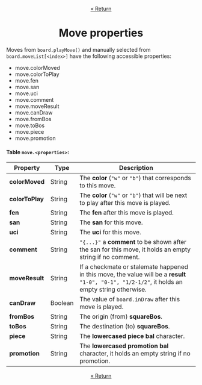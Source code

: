 <p align="center"><a href="https://github.com/ajax333221/isepic-chess#book-documentation">« Return</a></p>

<h1 align="center">Move properties</h1>

Moves from `board.playMove()` and manually selected from `board.moveList[<index>]` have the following accessible properties:

<ul>
<li>move.colorMoved</li>
<li>move.colorToPlay</li>
<li>move.fen</li>
<li>move.san</li>
<li>move.uci</li>
<li>move.comment</li>
<li>move.moveResult</li>
<li>move.canDraw</li>
<li>move.fromBos</li>
<li>move.toBos</li>
<li>move.piece</li>
<li>move.promotion</li>
</ul>

#### Table `move.<properties>`:

Property | Type | Description
-------- | ---- | -----------
**colorMoved** | String | The **color** (`"w"` or `"b"`) that corresponds to this move.
**colorToPlay** | String | The **color** (`"w"` or `"b"`) that will be next to play after this move is played.
**fen** | String | The **fen** after this move is played.
**san** | String | The **san** for this move.
**uci** | String | The **uci** for this move.
**comment** | String | `"{...}"` a **comment** to be shown after the san for this move, it holds an empty string if no comment.
**moveResult** | String | If a checkmate or stalemate happened in this move, the value will be a **result** `"1-0", "0-1", "1/2-1/2"`, it holds an empty string otherwise.
**canDraw** | Boolean | The value of `board.inDraw` after this move is played.
**fromBos** | String | The origin (from) **squareBos**.
**toBos** | String | The destination (to) **squareBos**.
**piece** | String | The **lowercased piece bal** character.
**promotion** | String | The **lowercased promotion bal** character, it holds an empty string if no promotion.

<p align="center"><a href="https://github.com/ajax333221/isepic-chess#book-documentation">« Return</a></p>
